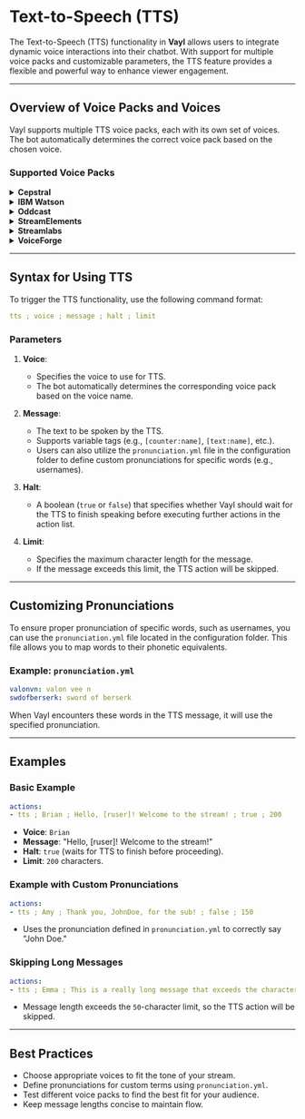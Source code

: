 # Text-to-Speech (TTS)

The Text-to-Speech (TTS) functionality in **Vayl** allows users to integrate dynamic voice interactions into their chatbot. With support for multiple voice packs and customizable parameters, the TTS feature provides a flexible and powerful way to enhance viewer engagement.

---

## Overview of Voice Packs and Voices

Vayl supports multiple TTS voice packs, each with its own set of voices. The bot automatically determines the correct voice pack based on the chosen voice.

### Supported Voice Packs
<details>
<summary><strong>Cepstral</strong></summary>

- Allison
- Amy
- Belle
- Callie
- Charlie
- Dallas
- Damien
- David
- Diane
- Duchess
- Emily
- Linda
- Robin
- Shouty
- Walter
- William
- Whispery
- Lawrence
- Millie
- Duncan
- Vittoria
- Katrin
- Matthias
- Isabelle
- Jean-Pierre
- Alejandra
- Miguel
</details>

<details>
<summary><strong>IBM Watson</strong></summary>

- en-GB_CharlotteV3Voice
- en-GB_JamesV3Voice
- en-GB_KateV3Voice
- en-AU_JackExpressive
- en-AU_HeidiExpressive
- en-US_AllisonV3Voice
- en-US_AllisonExpressive
- en-US_EmilyV3Voice
- en-US_EmmaExpressive
- en-US_HenryV3Voice
- en-US_KevinV3Voice
- en-US_LisaV3Voice
- en-US_LisaExpressive
- en-US_MichaelV3Voice
- en-US_MichaelExpressive
- en-US_OliviaV3Voice
- nl-NL_MerelV3Voice
- fr-FR_NicolasV3Voice
- fr-FR_ReneeV3Voice
- fr-CA_LouiseV3Voice
- de-DE_BirgitV3Voice
- de-DE_DieterV3Voice
- de-DE_ErikaV3Voice
- it-IT_FrancescaV3Voice
- ja-JP_EmiV3Voice
- ko-KR_JinV3Voice
- pt-BR_IsabelaV3Voice
- es-ES_EnriqueV3Voice
- es-ES_LauraV3Voice
- es-LA_SofiaV3Voice
- es-US_SofiaV3Voice
</details>

<details>
<summary><strong>Oddcast</strong></summary>

- 4-3-1
- 6-2-1
- 5-4-1
- 4-2-1
- 5-3-1
- 2-7-1
- 1-7-1
- 7-4-1
- 5-2-1
- 12-4-1
- 8-4-1
- 9-2-1
- 10-2-1
- 4-7-1
- 4-4-1
- 10-4-1
- 3-7-1
- 13-4-1
- 5-7-1
- 6-7-1
- 9-4-1
- 11-2-1
- 7-2-1
- 6-3-1
- 8-3-1
- 7-7-1
- 3-1-1
- 1-1-1
- 2-2-1
- 7-3-1
- 2-4-1
- 3-3-1
- 1-3-1
- 2-1-1
- 2-3-1
- 4-1-1
- 11-4-1
- 8-2-1
- 1-2-1
- 3-4-1
- 8-7-1
- 1-7-27
- 2-7-27
- 2-2-27
- 1-4-27
- 1-2-27
- 1-4-22
- 3-2-5
- 2-2-5
- 1-2-5
- 1-4-5
- 3-3-10
- 5-3-10
- 4-3-10
- 1-2-10
- 2-2-10
- 4-4-10
- 4-7-10
- 6-3-10
- 7-3-10
- 1-4-10
- 3-7-10
- 2-7-10
- 1-7-10
- 2-4-10
- 8-3-10
- 1-7-18
- 1-4-18
- 1-7-19
- 2-7-19
- 1-2-19
- 1-4-19
- 2-2-19
- 2-4-11
- 2-7-11
- 1-7-11
- 2-2-11
- 1-2-11
- 4-4-11
- 1-4-11
- 1-2-31
- 2-7-32
- 1-7-32
- 2-2-23
- 1-4-23
- 1-2-23
- 1-7-23
- 2-1-4
- 2-7-4
- 1-7-4
- 2-2-4
- 4-2-4
- 3-2-4
- 1-1-4
- 4-3-4
- 3-3-4
- 3-4-4
- 5-4-4
- 4-4-4
- 5-2-4
- 1-3-4
- 1-4-4
- 4-7-4
- 2-4-4
- 2-3-4
- 3-7-4
- 6-2-4
- 3-1-4
- 1-2-15
- 3-4-3
- 2-7-3
- 1-7-3
- 3-2-3
- 1-1-3
- 1-3-3
- 2-1-3
- 2-2-3
- 1-4-3
- 2-3-3
- 2-4-3
- 1-2-8
- 1-4-8
- 1-7-8
- 2-7-8
- 3-2-8
- 2-7-24
- 1-4-24
- 1-7-24
- 1-4-29
- 1-7-29
- 2-7-28
- 1-4-28
- 1-7-28
- 2-7-7
- 1-7-7
- 1-3-7
- 10-2-7
- 9-2-7
- 5-2-7
- 6-2-7
- 8-2-7
- 1-2-7
- 1-4-7
- 7-2-7
- 2-3-7
- 2-2-7
- 2-4-7
- 3-2-7
- 6-3-12
- 5-3-12
- 1-7-12
- 2-7-12
- 1-4-12
- 3-3-12
- 7-3-12
- 4-3-12
- 2-3-12
- 8-3-12
- 7-3-13
- 4-3-13
- 8-3-13
- 10-3-13
- 5-3-13
- 2-3-13
- 1-4-13
- 6-3-13
- 1-3-13
- 9-3-13
- 1-7-20
- 2-2-20
- 2-7-20
- 2-4-20
- 1-2-20
- 1-4-14
- 1-7-14
- 2-2-14
- 2-7-14
- 1-2-14
- 2-7-6
- 3-4-6
- 3-7-6
- 4-7-6
- 1-7-6
- 1-3-6
- 2-3-6
- 2-4-6
- 1-2-30
- 1-4-30
- 2-2-21
- 2-4-21
- 1-2-21
- 1-7-37
- 3-4-37
- 1-2-2
- 6-2-2
- 2-2-2
- 9-2-2
- 4-3-2
- 5-3-2
- 1-4-2
- 3-4-2
- 7-2-2
- 8-2-2
- 10-2-2
- 4-2-2
- 3-2-2
- 2-1-2
- 5-2-2
- 2-3-2
- 3-3-2
- 5-4-2
- 4-4-2
- 1-1-2
- 1-3-2
- 1-4-9
- 1-2-9
- 1-7-9
- 2-7-9
- 3-4-9
- 2-2-9
- 1-4-26
- 1-3-26
- 2-3-26
- 1-4-16
- 2-7-16
- 1-2-16
- 3-2-16
- 1-7-16
- 2-2-16
- 1-7-40
</details>

<details>
<summary><strong>StreamElements</strong></summary>

- Brian
- Amy
- Emma
- Geraint
- Russell
- Nicole
- Joey
- Justin
- Matthew
- Ivy
- Joanna
- Kendra
- Kimberly
- Salli
- Raveena
- Zhiyu
- Mads
- Naja
- Ruben
- Lotte
- Mathieu
- Celine
- Chantal
- Hans
- Marlene
- Vicki
- Aditi
- Karl
- Dora
- Carla
- Bianca
- Giorgio
- Takumi
- Mizuki
- Seoyeon
- Liv
- Ewa
- Maja
- Jacek
- Jan
- Ricardo
- Vitoria
- Cristiano
- Ines
- Carmen
- Maxim
- Tatyana
- Enrique
- Conchita
- Mia
- Miguel
- Penelope
- Astrid
- Filiz
- Gwyneth
- en-US-Wavenet-A
- en-US-Wavenet-B
- en-US-Wavenet-C
- en-US-Wavenet-D
- en-US-Wavenet-E
- en-US-Wavenet-F
- en-US-Standard-B
- en-US-Standard-C
- en-US-Standard-D
- en-US-Standard-E
- en-GB-Standard-A
- en-GB-Standard-B
- en-GB-Standard-C
- en-GB-Standard-D
- en-GB-Wavenet-A
- en-GB-Wavenet-B
- en-GB-Wavenet-C
- en-GB-Wavenet-D
- en-AU-Standard-A
- en-AU-Standard-B
- en-AU-Wavenet-A
- en-AU-Wavenet-B
- en-AU-Wavenet-C
- en-AU-Wavenet-D
- en-AU-Standard-C
- en-AU-Standard-D
- en-IN-Wavenet-A
- en-IN-Wavenet-B
- en-IN-Wavenet-C
- af-ZA-Standard-A
- ar-XA-Wavenet-A
- ar-XA-Wavenet-B
- ar-XA-Wavenet-C
- bg-bg-Standard-A
- cmn-CN-Wavenet-A
- cmn-CN-Wavenet-B
- cmn-CN-Wavenet-C
- cmn-CN-Wavenet-D
- cs-CZ-Wavenet-A
- da-DK-Wavenet-A
- nl-NL-Standard-A
- nl-NL-Wavenet-A
- nl-NL-Wavenet-B
- nl-NL-Wavenet-C
- nl-NL-Wavenet-D
- nl-NL-Wavenet-E
- fil-PH-Wavenet-A
- fi-FI-Wavenet-A
- fr-FR-Standard-C
- fr-FR-Standard-D
- fr-FR-Wavenet-A
- fr-FR-Wavenet-B
- fr-FR-Wavenet-C
- fr-FR-Wavenet-D
- fr-CA-Standard-A
- fr-CA-Standard-B
- fr-CA-Standard-C
- fr-CA-Standard-D
- de-DE-Standard-A
- de-DE-Standard-B
- de-DE-Wavenet-A
- de-DE-Wavenet-B
- de-DE-Wavenet-C
- de-DE-Wavenet-D
- el-GR-Wavenet-A
- hi-IN-Wavenet-A
- hi-IN-Wavenet-B
- hi-IN-Wavenet-C
- hu-HU-Wavenet-A
- is-is-Standard-A
- id-ID-Wavenet-A
- id-ID-Wavenet-B
- id-ID-Wavenet-C
- it-IT-Standard-A
- it-IT-Wavenet-A
- it-IT-Wavenet-B
- it-IT-Wavenet-C
- it-IT-Wavenet-D
- ja-JP-Standard-A
- ja-JP-Wavenet-A
- ja-JP-Wavenet-B
- ja-JP-Wavenet-C
- ja-JP-Wavenet-D
- ko-KR-Standard-A
- ko-KR-Wavenet-A
- lv-lv-Standard-A
- nb-no-Wavenet-E
- nb-no-Wavenet-A
- nb-no-Wavenet-B
- nb-no-Wavenet-C
- nb-no-Wavenet-D
- pl-PL-Wavenet-A
- pl-PL-Wavenet-B
- pl-PL-Wavenet-C
- pl-PL-Wavenet-D
- pt-PT-Wavenet-A
- pt-PT-Wavenet-B
- pt-PT-Wavenet-C
- pt-PT-Wavenet-D
- pt-BR-Standard-A
- ru-RU-Wavenet-A
- ru-RU-Wavenet-B
- ru-RU-Wavenet-C
- ru-RU-Wavenet-D
- sr-rs-Standard-A
- sk-SK-Wavenet-A
- es-ES-Standard-A
- sv-SE-Standard-A
- tr-TR-Standard-A
- tr-TR-Wavenet-A
- tr-TR-Wavenet-B
- tr-TR-Wavenet-C
- tr-TR-Wavenet-D
- tr-TR-Wavenet-E
- uk-UA-Wavenet-A
- vi-VN-Wavenet-A
- vi-VN-Wavenet-B
- vi-VN-Wavenet-C
- vi-VN-Wavenet-D
- Linda
- Heather
- Sean
- Hoda
- Naayf
- Ivan
- Herena
- Tracy
- Danny
- Huihui
- Yaoyao
- Kangkang
- HanHan
- Zhiwei
- Matej
- Jakub
- Guillaume
- Michael
- Karsten
- Stefanos
- Szabolcs
- Andika
- Heidi
- Kalpana
- Hemant
- Rizwan
- Filip
- Lado
- Valluvar
- Pattara
- An
</details>

<details>
<summary><strong>Streamlabs</strong></summary>

- Brian
- Amy
- Emma
- Geraint
- Russell
- Nicole
- Joey
- Justin
- Matthew
- Ivy
- Joanna
- Kendra
- Kimberly
- Salli
- Raveena
- Zeina
- Zhiyu
- Mads
- Naja
- Ruben
- Lotte
- Mathieu
- Celine
- Lea
- Chantal
- Hans
- Marlene
- Vicki
- Aditi
- Karl
- Dora
- Carla
- Bianca
- Giorgio
- Takumi
- Mizuki
- Seoyeon
- Liv
- Ewa
- Maja
- Jacek
- Jan
- Ricardo
- Camila
- Vitoria
- Cristiano
- Ines
- Carmen
- Maxim
- Tatyana
- Enrique
- Conchita
- Lucia
- Mia
- Miguel
- Lupe
- Penelope
- Astrid
- Filiz
- Gwyneth
</details>

<details>
<summary><strong>VoiceForge</strong></summary>

- Conrad
- Designer
- Diesel
- Dog
- Evilgenius
- Frank
- French-fry
- Gregory
- Jerkface
- JerseyGirl
- Kayla
- Kevin
- Kidaroo
- Princess
- RansomNote
- Robot
- Shygirl
- Susan
- Tamika
- TopHat
- Vixen
- Vlad
- Warren
- Wiseguy
- Zach
- Obama
</details>

---

## Syntax for Using TTS

To trigger the TTS functionality, use the following command format:

```yaml
tts ; voice ; message ; halt ; limit
```

### Parameters

1. **Voice**:
   - Specifies the voice to use for TTS.
   - The bot automatically determines the corresponding voice pack based on the voice name.

2. **Message**:
   - The text to be spoken by the TTS.
   - Supports variable tags (e.g., `[counter:name]`, `[text:name]`, etc.).
   - Users can also utilize the `pronunciation.yml` file in the configuration folder to define custom pronunciations for specific words (e.g., usernames).

3. **Halt**:
   - A boolean (`true` or `false`) that specifies whether Vayl should wait for the TTS to finish speaking before executing further actions in the action list.

4. **Limit**:
   - Specifies the maximum character length for the message.
   - If the message exceeds this limit, the TTS action will be skipped.

---

## Customizing Pronunciations

To ensure proper pronunciation of specific words, such as usernames, you can use the `pronunciation.yml` file located in the configuration folder. This file allows you to map words to their phonetic equivalents.

### Example: `pronunciation.yml`
```yaml
valonvn: valon vee n
swdofberserk: sword of berserk
```

When Vayl encounters these words in the TTS message, it will use the specified pronunciation.

---

## Examples

### Basic Example

```yaml
actions:
- tts ; Brian ; Hello, [ruser]! Welcome to the stream! ; true ; 200
```

- **Voice**: `Brian`
- **Message**: "Hello, [ruser]! Welcome to the stream!"
- **Halt**: `true` (waits for TTS to finish before proceeding).
- **Limit**: `200` characters.

### Example with Custom Pronunciations

```yaml
actions:
- tts ; Amy ; Thank you, JohnDoe, for the sub! ; false ; 150
```

- Uses the pronunciation defined in `pronunciation.yml` to correctly say "John Doe."

### Skipping Long Messages

```yaml
actions:
- tts ; Emma ; This is a really long message that exceeds the character limit and will not be spoken. ; true ; 50
```

- Message length exceeds the `50`-character limit, so the TTS action will be skipped.

---

## Best Practices
- Choose appropriate voices to fit the tone of your stream.
- Define pronunciations for custom terms using `pronunciation.yml`.
- Test different voice packs to find the best fit for your audience.
- Keep message lengths concise to maintain flow.

